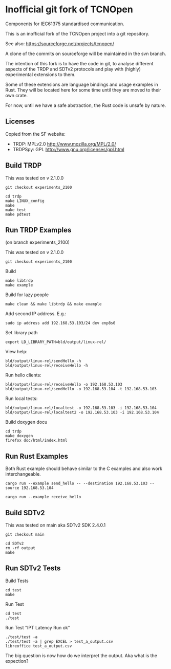 
Inofficial git fork of TCNOpen
==============================

Components for IEC61375 standardised communication.

This is an inofficial fork of the TCNOpen project into a git repository.

See also: https://sourceforge.net/projects/tcnopen/

A clone of the commits on sourceforge will be maintained in the svn branch.

The intention of this fork is to have the code in git,
to analyse different aspects of the TRDP and SDTv2 protocols and play with
(highly) experimental extensions to them.

Some of these extensions are language bindings and usage examples in Rust.
They will be located here for some time until they are moved to their own
crate.

For now, until we have a safe abstraction, the Rust code is unsafe
by nature.


Licenses
--------

Copied from the SF website:

* TRDP: MPLv2.0 http://www.mozilla.org/MPL/2.0/
* TRDPSpy: GPL http://www.gnu.org/licenses/gpl.html


Build TRDP
----------

This was tested on v 2.1.0.0

    git checkout experiments_2100

    cd trdp
    make LINUX_config
    make
    make test
    make pdtest


Run TRDP Examples
-----------------

(on branch experiments_2100)

This was tested on v 2.1.0.0

    git checkout experiments_2100

Build

    make libtrdp
    make example

Build for lazy people

    make clean && make libtrdp && make example

Add second IP address. E.g.:

    sudo ip address add 192.168.53.103/24 dev enp8s0

Set library path

    export LD_LIBRARY_PATH=bld/output/linux-rel/

View help:

    bld/output/linux-rel/sendHello -h
    bld/output/linux-rel/receiveHello -h

Run hello clients:

    bld/output/linux-rel/receiveHello -o 192.168.53.103
    bld/output/linux-rel/sendHello -o 192.168.53.104 -t 192.168.53.103

Run local tests:

    bld/output/linux-rel/localtest -o 192.168.53.103 -i 192.168.53.104
    bld/output/linux-rel/localtest2 -o 192.168.53.103 -i 192.168.53.104

Build doxygen docu

    cd trdp
    make doxygen
    firefox doc/html/index.html

Run Rust Examples
-----------------

Both Rust example should behave similar to the C examples and also work
interchangeable.

    cargo run --example send_hello -- --destination 192.168.53.103 --source 192.168.53.104

    cargo run --example receive_hello

Build SDTv2
-----------

This was tested on main aka SDTv2 SDK 2.4.0.1

    git checkout main

    cd SDTv2
    rm -rf output
    make


Run SDTv2 Tests
------------------

Build Tests

    cd test
    make

Run Test

    cd test
    ./test

Run Test "IPT Latency Run ok"

    ./test/test -a
    ./test/test -a | grep EXCEL > test_a_output.csv
    libreoffice test_a_output.csv

The big question is now how do we interpret the output.
Aka what is the expection?


